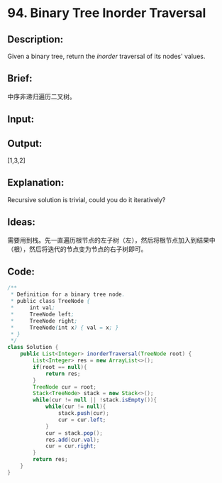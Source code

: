 # 94. Binary Tree Inorder Traversal

## Description:

Given a binary tree, return the *inorder* traversal of its nodes' values.

## Brief:

中序非递归遍历二叉树。

## Input:



## Output:

[1,3,2]

## Explanation:

Recursive solution is trivial, could you do it iteratively?

## Ideas:

需要用到栈。先一直遍历根节点的左子树（左），然后将根节点加入到结果中（根），然后将迭代的节点变为节点的右子树即可。

## Code:

```java
/**
 * Definition for a binary tree node.
 * public class TreeNode {
 *     int val;
 *     TreeNode left;
 *     TreeNode right;
 *     TreeNode(int x) { val = x; }
 * }
 */
class Solution {
    public List<Integer> inorderTraversal(TreeNode root) {
        List<Integer> res = new ArrayList<>();
        if(root == null){
            return res;
        }
        TreeNode cur = root;
        Stack<TreeNode> stack = new Stack<>();
        while(cur != null || !stack.isEmpty()){
            while(cur != null){
                stack.push(cur);
                cur = cur.left;
            }
            cur = stack.pop();
            res.add(cur.val);
            cur = cur.right;
        }
        return res;
    }
}
```

